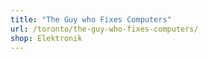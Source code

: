 ```yaml
---
title: "The Guy who Fixes Computers"
url: /toronto/the-guy-who-fixes-computers/
shop: Elektronik
---
```

